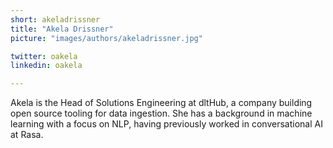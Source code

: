 ```yaml
---
short: akeladrissner
title: "Akela Drissner"
picture: "images/authors/akeladrissner.jpg"

twitter: oakela
linkedin: oakela

---
```


Akela is the Head of Solutions Engineering at dltHub, a company building open source tooling for data ingestion. She has a background in machine learning with a focus on NLP, having previously worked in conversational AI at Rasa. 
